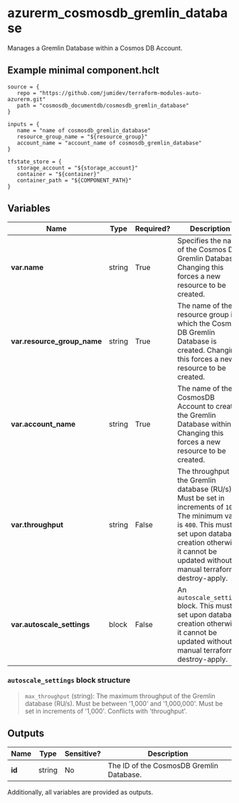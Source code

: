# azurerm_cosmosdb_gremlin_database

Manages a Gremlin Database within a Cosmos DB Account.

## Example minimal component.hclt

```hcl
source = {
   repo = "https://github.com/jumidev/terraform-modules-auto-azurerm.git" 
   path = "cosmosdb_documentdb/cosmosdb_gremlin_database" 
}

inputs = {
   name = "name of cosmosdb_gremlin_database" 
   resource_group_name = "${resource_group}" 
   account_name = "account_name of cosmosdb_gremlin_database" 
}

tfstate_store = {
   storage_account = "${storage_account}" 
   container = "${container}" 
   container_path = "${COMPONENT_PATH}" 
}

```

## Variables

| Name | Type | Required? |  Description |
| ---- | ---- | --------- |  ----------- |
| **var.name** | string | True | Specifies the name of the Cosmos DB Gremlin Database. Changing this forces a new resource to be created. | 
| **var.resource_group_name** | string | True | The name of the resource group in which the Cosmos DB Gremlin Database is created. Changing this forces a new resource to be created. | 
| **var.account_name** | string | True | The name of the CosmosDB Account to create the Gremlin Database within. Changing this forces a new resource to be created. | 
| **var.throughput** | string | False | The throughput of the Gremlin database (RU/s). Must be set in increments of `100`. The minimum value is `400`. This must be set upon database creation otherwise it cannot be updated without a manual terraform destroy-apply. | 
| **var.autoscale_settings** | block | False | An `autoscale_settings` block. This must be set upon database creation otherwise it cannot be updated without a manual terraform destroy-apply. | 

### `autoscale_settings` block structure

>`max_throughput` (string): The maximum throughput of the Gremlin database (RU/s). Must be between '1,000' and '1,000,000'. Must be set in increments of '1,000'. Conflicts with 'throughput'.



## Outputs

| Name | Type | Sensitive? | Description |
| ---- | ---- | --------- | --------- |
| **id** | string | No  | The ID of the CosmosDB Gremlin Database. | 

Additionally, all variables are provided as outputs.
